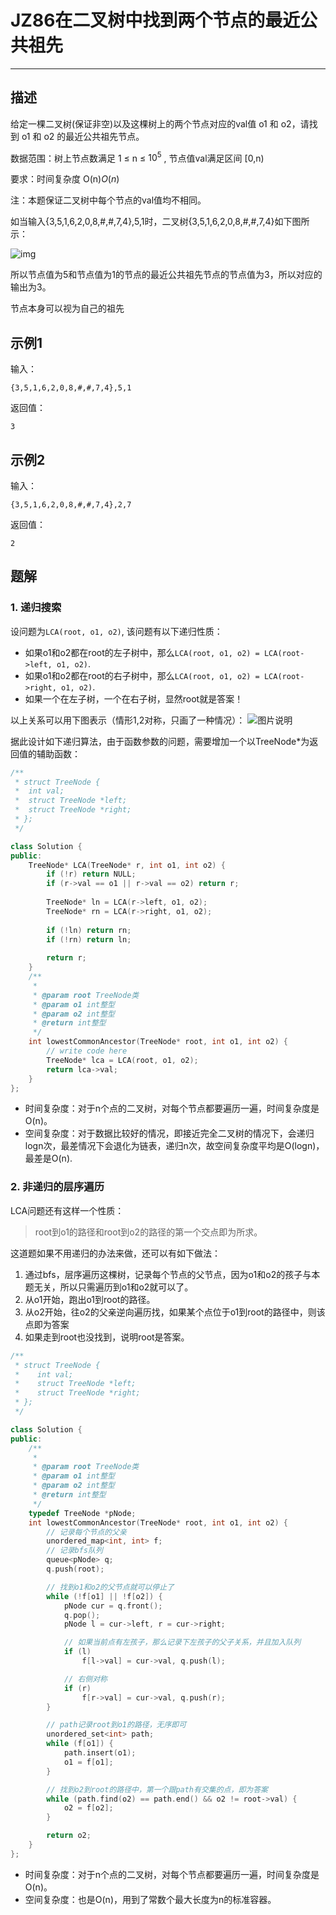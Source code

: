 # JZ86在二叉树中找到两个节点的最近公共祖先

---

## 描述

给定一棵二叉树(保证非空)以及这棵树上的两个节点对应的val值 o1 和 o2，请找到 o1 和 o2 的最近公共祖先节点。

数据范围：树上节点数满足 1 $\le$ n $\le$ $10^5$ , 节点值val满足区间 [0,n)

要求：时间复杂度 O(n)*O*(*n*)

注：本题保证二叉树中每个节点的val值均不相同。

如当输入{3,5,1,6,2,0,8,#,#,7,4},5,1时，二叉树{3,5,1,6,2,0,8,#,#,7,4}如下图所示：

![img](https://uploadfiles.nowcoder.com/images/20211014/423483716_1634206667843/D2B5CA33BD970F64A6301FA75AE2EB22)

所以节点值为5和节点值为1的节点的最近公共祖先节点的节点值为3，所以对应的输出为3。

节点本身可以视为自己的祖先

## 示例1

输入：

```
{3,5,1,6,2,0,8,#,#,7,4},5,1
```

返回值：

```
3
```

## 示例2

输入：

```
{3,5,1,6,2,0,8,#,#,7,4},2,7
```

返回值：

```
2
```





## 题解

### 1. 递归搜索

设问题为`LCA(root, o1, o2)`, 该问题有以下递归性质：

- 如果o1和o2都在root的左子树中，那么`LCA(root, o1, o2) = LCA(root->left, o1, o2)`.
- 如果o1和o2都在root的右子树中，那么`LCA(root, o1, o2) = LCA(root->right, o1, o2)`.
- 如果一个在左子树，一个在右子树，显然root就是答案！

以上关系可以用下图表示（情形1,2对称，只画了一种情况）：
![图片说明](https://uploadfiles.nowcoder.com/images/20210720/456226977_1626749266424/74CF494ECA0458FF2761E30C21BA2A12)

据此设计如下递归算法，由于函数参数的问题，需要增加一个以TreeNode*为返回值的辅助函数：

```cpp
/**
 * struct TreeNode {
 *	int val;
 *	struct TreeNode *left;
 *	struct TreeNode *right;
 * };
 */

class Solution {
public:
    TreeNode* LCA(TreeNode* r, int o1, int o2) {
        if (!r) return NULL;
        if (r->val == o1 || r->val == o2) return r;
 
        TreeNode* ln = LCA(r->left, o1, o2);
        TreeNode* rn = LCA(r->right, o1, o2);
 
        if (!ln) return rn;
        if (!rn) return ln;
 
        return r;
    }
    /**
     * 
     * @param root TreeNode类 
     * @param o1 int整型 
     * @param o2 int整型 
     * @return int整型
     */
    int lowestCommonAncestor(TreeNode* root, int o1, int o2) {
        // write code here
        TreeNode* lca = LCA(root, o1, o2);
        return lca->val;
    }
};
```

- 时间复杂度：对于n个点的二叉树，对每个节点都要遍历一遍，时间复杂度是O(n)。
- 空间复杂度：对于数据比较好的情况，即接近完全二叉树的情况下，会递归logn次，最差情况下会退化为链表，递归n次，故空间复杂度平均是O(logn)，最差是O(n).





### 2. 非递归的层序遍历

LCA问题还有这样一个性质：

> root到o1的路径和root到o2的路径的第一个交点即为所求。

这道题如果不用递归的办法来做，还可以有如下做法：

1. 通过bfs，层序遍历这棵树，记录每个节点的父节点，因为o1和o2的孩子与本题无关，所以只需遍历到o1和o2就可以了。
2. 从o1开始，跑出o1到root的路径。
3. 从o2开始，往o2的父亲逆向遍历找，如果某个点位于o1到root的路径中，则该点即为答案
4. 如果走到root也没找到，说明root是答案。

```cpp
/**
 * struct TreeNode {
 *    int val;
 *    struct TreeNode *left;
 *    struct TreeNode *right;
 * };
 */

class Solution {
public:
    /**
     * 
     * @param root TreeNode类 
     * @param o1 int整型 
     * @param o2 int整型 
     * @return int整型
     */
    typedef TreeNode *pNode;
    int lowestCommonAncestor(TreeNode* root, int o1, int o2) {
        // 记录每个节点的父亲
        unordered_map<int, int> f;
        // 记录bfs队列
        queue<pNode> q;
        q.push(root);

        // 找到o1和o2的父节点就可以停止了
        while (!f[o1] || !f[o2]) {
            pNode cur = q.front();
            q.pop();
            pNode l = cur->left, r = cur->right;

            // 如果当前点有左孩子，那么记录下左孩子的父子关系，并且加入队列
            if (l) 
                f[l->val] = cur->val, q.push(l);

            // 右侧对称
            if (r) 
                f[r->val] = cur->val, q.push(r);
        }

        // path记录root到o1的路径，无序即可
        unordered_set<int> path;
        while (f[o1]) {
            path.insert(o1);
            o1 = f[o1];
        }

        // 找到o2到root的路径中，第一个跟path有交集的点，即为答案
        while (path.find(o2) == path.end() && o2 != root->val) {
            o2 = f[o2];
        }

        return o2;
    }
};
```

- 时间复杂度：对于n个点的二叉树，对每个节点都要遍历一遍，时间复杂度是O(n)。
- 空间复杂度：也是O(n)，用到了常数个最大长度为n的标准容器。